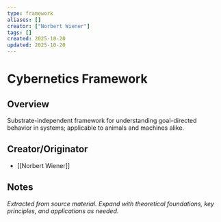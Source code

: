 ```yaml
---
type: framework
aliases: []
creator: ["Norbert Wiener"]
tags: []
created: 2025-10-20
updated: 2025-10-20
---
```


# Cybernetics Framework

## Overview

Substrate-independent framework for understanding goal-directed behavior in systems; applicable to animals and machines alike.

## Creator/Originator

- [[Norbert Wiener]]

## Notes

*Extracted from source material. Expand with theoretical foundations, key principles, and applications as needed.*
